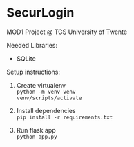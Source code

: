 # SecurLogin
MOD1 Project @ TCS University of Twente

Needed Libraries:
- SQLite

Setup instructions:

1. Create virtualenv  
`python -m venv venv`  
`venv/scripts/activate`  

2. Install dependencies  
`pip install -r requirements.txt`  

3. Run flask app  
`python app.py`  